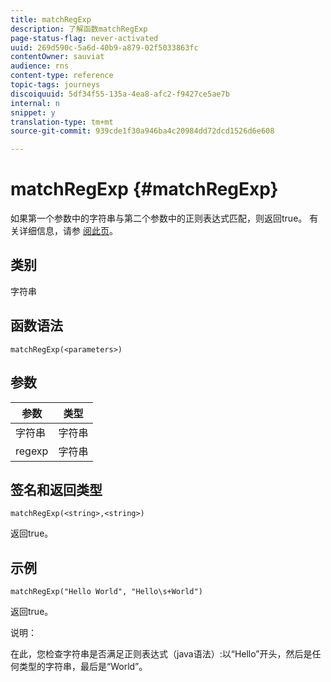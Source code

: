 ```yaml
---
title: matchRegExp
description: 了解函数matchRegExp
page-status-flag: never-activated
uuid: 269d590c-5a6d-40b9-a879-02f5033863fc
contentOwner: sauviat
audience: rns
content-type: reference
topic-tags: journeys
discoiquuid: 5df34f55-135a-4ea8-afc2-f9427ce5ae7b
internal: n
snippet: y
translation-type: tm+mt
source-git-commit: 939cde1f30a946ba4c20984dd72dcd1526d6e608

---
```



# matchRegExp {#matchRegExp}

如果第一个参数中的字符串与第二个参数中的正则表达式匹配，则返回true。 有关详细信息，请参 [阅此页](https://docs.oracle.com/javase/7/docs/api/java/util/regex/Pattern.html)。

## 类别

字符串

## 函数语法

`matchRegExp(<parameters>)`

## 参数

| 参数 | 类型 |
|--- |--- |
| 字符串 | 字符串 |
| regexp | 字符串 |

## 签名和返回类型

`matchRegExp(<string>,<string>)`

返回true。

## 示例

`matchRegExp("Hello World", "Hello\s+World")`

返回true。

说明：

在此，您检查字符串是否满足正则表达式（java语法）:以“Hello”开头，然后是任何类型的字符串，最后是“World”。
